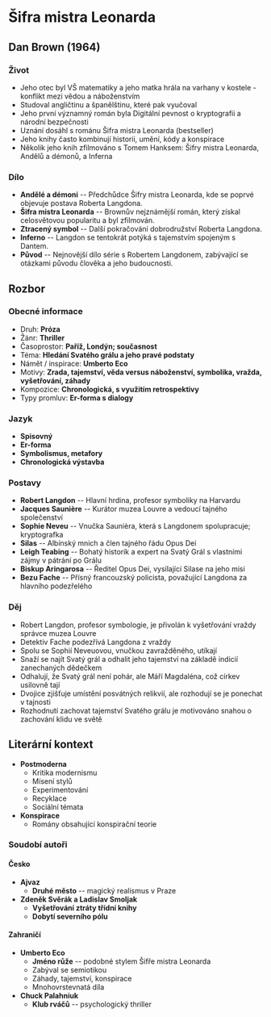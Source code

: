 # Šifra mistra Leonarda

## Dan Brown (1964)

### Život

- Jeho otec byl VŠ matematiky a jeho matka hrála na varhany v kostele - konflikt
  mezi vědou a náboženstvím
- Studoval angličtinu a španělštinu, které pak vyučoval
- Jeho první významný román byla Digitální pevnost o kryptografii a národní bezpečnosti
- Uznání dosáhl s románu Šifra mistra Leonarda (bestseller)
- Jeho knihy často kombinují historii, umění, kódy a konspirace
- Několik jeho knih zfilmováno s Tomem Hanksem: Šifry mistra Leonarda, Andělů a
  démonů, a Inferna

### Dílo

- **Andělé a démoni** -- Předchůdce Šifry mistra Leonarda, kde se poprvé objevuje postava Roberta Langdona.
- **Šifra mistra Leonarda** -- Brownův nejznámější román, který získal celosvětovou popularitu a byl zfilmován.
- **Ztracený symbol** -- Další pokračování dobrodružství Roberta Langdona.
- **Inferno** -- Langdon se tentokrát potýká s tajemstvím spojeným s Dantem.
- **Původ** -- Nejnovější dílo série s Robertem Langdonem, zabývající se otázkami původu člověka a jeho budoucnosti.

## Rozbor

### Obecné informace

- Druh: **Próza**
- Žánr: **Thriller**
- Časoprostor: **Paříž, Londýn; současnost**
- Téma: **Hledání Svatého grálu a jeho pravé podstaty**
- Námět / inspirace: **Umberto Eco**
- Motivy: **Zrada, tajemství, věda versus náboženství, symbolika, vražda, vyšetřování, záhady**
- Kompozice: **Chronologická, s využitím retrospektivy**
- Typy promluv: **Er-forma s dialogy**

### Jazyk

- **Spisovný**
- **Er-forma**
- **Symbolismus, metafory**
- **Chronologická výstavba**

### Postavy

- **Robert Langdon** -- Hlavní hrdina, profesor symboliky na Harvardu
- **Jacques Saunière** -- Kurátor muzea Louvre a vedoucí tajného společenství
- **Sophie Neveu** -- Vnučka Saunièra, která s Langdonem spolupracuje; kryptografka
- **Silas** -- Albínský mnich a člen tajného řádu Opus Dei
- **Leigh Teabing** -- Bohatý historik a expert na Svatý Grál s vlastními zájmy v pátrání po Grálu
- **Biskup Aringarosa** -- Ředitel Opus Dei, vysílající Silase na jeho misi
- **Bezu Fache** -- Přísný francouzský policista, považující Langdona za hlavního podezřelého

### Děj

- Robert Langdon, profesor symbologie, je přivolán k vyšetřování vraždy správce
  muzea Louvre
- Detektiv Fache podezřívá Langdona z vraždy
- Spolu se Sophií Neveuovou, vnučkou zavražděného, utíkají
- Snaží se najít Svatý grál a odhalit jeho tajemství na základě indicií zanechaných dědečkem
- Odhalují, že Svatý grál není pohár, ale Máří Magdaléna, což církev usilovně tají
- Dvojice zjišťuje umístění posvátných relikvií, ale rozhodují se je ponechat v tajnosti
- Rozhodnutí zachovat tajemství Svatého grálu je motivováno snahou o zachování klidu ve světě

## Literární kontext

- **Postmoderna**
  - Kritika modernismu
  - Mísení stylů
  - Experimentování
  - Recyklace
  - Sociální témata
- **Konspirace**
  - Romány obsahující konspirační teorie

### Soudobí autoři

#### Česko

- **Ajvaz**
  - **Druhé město** -- magický realismus v Praze
- **Zdeněk Svěrák a Ladislav Smoljak**
  - **Vyšetřování ztráty třídní knihy**
  - **Dobytí severního pólu**

#### Zahraničí

- **Umberto Eco**
  - **Jméno růže** -- podobné stylem Šifře mistra Leonarda
  - Zabýval se semiotikou
  - Záhady, tajemství, konspirace
  - Mnohovrstevnatá díla
- **Chuck Palahniuk**
  - **Klub rváčů** -- psychologický thriller
